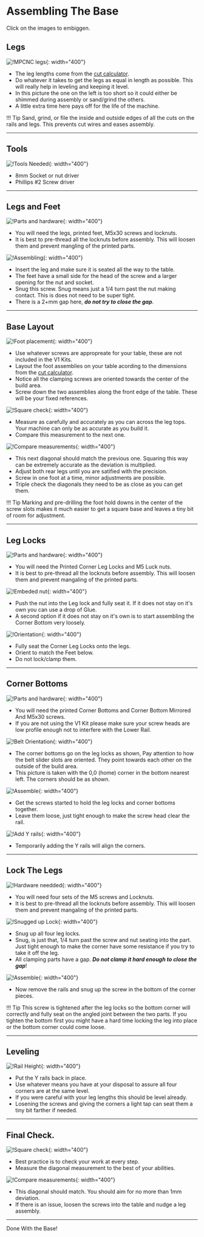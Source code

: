 # Assembling The Base

Click on the images to embiggen.

## Legs
![!MPCNC legs](https://www.v1engineering.com/wp-content/uploads/2020/06/Legs-scaled.jpg){: width="400"}

* The leg lengths come from the [cut calculator](calculator.md).
* Do whatever it takes to get the legs as equal in length as possible. This will really help in leveling and keeping it level.
* In this picture the one on the left is too short so it could either be shimmed during assembly or sand/grind the others.
* A little extra time here pays off for the life of the machine.

!!! Tip
    Sand, grind, or file the inside and outside edges of all the cuts on the rails and legs. This prevents cut wires and eases assembly.

___

## Tools
![!Tools Needed](https://www.v1engineering.com/wp-content/uploads/2020/06/foot-tools-scaled.jpg){: width="400"}

* 8mm Socket or nut driver
* Phillips #2 Screw driver
___

## Legs and Feet
![!Parts and hardware](https://www.v1engineering.com/wp-content/uploads/2020/06/foot-ready-scaled.jpg){: width="400"}

* You will need the legs, printed feet, M5x30 screws and locknuts.
* It is best to pre-thread all the locknuts before assembly. This will loosen them and prevent mangling of the printed parts.

![!Assembling](https://www.v1engineering.com/wp-content/uploads/2020/06/foot-snug-scaled.jpg){: width="400"}

* Insert the leg and make sure it is seated all the way to the table.
* The feet have a small side for the head of the screw and a larger opening for the nut and socket.
* Snug this screw. Snug means just a 1/4 turn past the nut making contact. This is does not need to be super tight. 
* There is a 2+mm gap here, ***do not try to close the gap***.
___

## Base Layout
![!Foot placement](https://www.v1engineering.com/wp-content/uploads/2020/06/base-layout-scaled.jpg){: width="400"}

* Use whatever screws are appropreate for your table, these are not included in the V1 Kits.
* Layout the foot assemblies on your table acording to the dimensions from the [cut calculator](/calculator.md).
* Notice all the clamping screws are oriented towards the center of the build area.
* Screw down the two assemblies along the front edge of the table. These will be your fixed references.

![!Square check](https://www.v1engineering.com/wp-content/uploads/2020/06/base-check1-scaled.jpg){: width="400"}
 
* Measure as carefully and accurately as you can across the leg tops. Your machine can only be as accurate as you build it.
* Compare this measurement to the next one.

![!Compare measurements](https://www.v1engineering.com/wp-content/uploads/2020/06/base-check-2-scaled.jpg){: width="400"}

* This next diagonal should match the previous one. Squaring this way can be extremely accurate as the deviation is multiplied.
* Adjust both rear legs until you are satified with the precision.
* Screw in one foot at a time, minor adjustments are possible.
* Triple check the diagonals they need to be as close as you can get them.

!!! Tip
    Marking and pre-drilling the foot hold downs in the center of the screw slots makes it much easier to get a square base and leaves a tiny bit of room for adjustment.

___

## Leg Locks
![!Parts and hardware](https://www.v1engineering.com/wp-content/uploads/2020/06/lock-parts-scaled.jpg){: width="400"}

* You will need the Printed Corner Leg Locks and M5 Luck nuts.
* It is best to pre-thread all the locknuts before assembly. This will loosen them and prevent mangaling of the printed parts.

![!Embeded nut](https://www.v1engineering.com/wp-content/uploads/2020/06/lock-ready-scaled.jpg){: width="400"}

* Push the nut into the Leg lock and fully seat it. If it does not stay on it's own you can use a drop of Glue.
* A second option if it does not stay on it's own is to start assembling the Corner Bottom very loosely.

![!Orientation](https://www.v1engineering.com/wp-content/uploads/2020/06/base-lock-scaled.jpg){: width="400"}

* Fully seat the Corner Leg Locks onto the legs.
* Orient to match the Feet below.
* Do not lock/clamp them.

___

## Corner Bottoms
![!Parts and hardware](https://www.v1engineering.com/wp-content/uploads/2020/06/corner-bottom-scaled.jpg){: width="400"}

* You will need the printed Corner Bottoms and Corner Bottom Mirrored And M5x30 screws.
* If you are not using the V1 Kit please make sure your screw heads are low profile enough not to interfere with the Lower Rail.

![!Belt Orientation](https://www.v1engineering.com/wp-content/uploads/2020/06/base-bottom-arrows-scaled.jpg){: width="400"}

* The corner bottoms go on the leg locks as shown, Pay attention to how the belt slider slots are oriented. They point towards each other on the outside of the build area.
* This picture is taken with the 0,0 (home) corner in the bottom nearest left. The corners should be as shown.

![!Assemble](https://www.v1engineering.com/wp-content/uploads/2020/06/base-bottom-scaled.jpg){: width="400"}

* Get the screws started to hold the leg locks and corner bottoms together.
* Leave them loose, just tight enough to make the screw head clear the rail.

![!Add Y rails](https://www.v1engineering.com/wp-content/uploads/2020/06/rails-1-scaled.jpg){: width="400"}

* Temporarily adding the Y rails will align the corners.

___

## Lock The Legs
![!Hardware needded](https://www.v1engineering.com/wp-content/uploads/2020/06/leglock1-scaled.jpg){: width="400"}

* You will need four sets of the M5 screws and Locknuts.
* It is best to pre-thread all the locknuts before assembly. This will loosen them and prevent mangaling of the printed parts.

![!Snugged up Lock](https://www.v1engineering.com/wp-content/uploads/2020/06/leglock2-scaled.jpg){: width="400"}

* Snug up all four leg locks.
* Snug, is just that, 1/4 turn past the screw and nut seating into the part. Just tight enough to make the corner have some resistance if you try to take it off the leg. 
* All clamping parts have a gap. ***Do not clamp it hard enough to close the gap***!

![!Assemble](https://www.v1engineering.com/wp-content/uploads/2020/06/base-bottom-scaled.jpg){: width="400"}

* Now remove the rails and snug up the screw in the bottom of the corner pieces.

!!! Tip
    This screw is tightened after the leg locks so the bottom corner will correctly and fully seat on the angled joint between the two parts. If you tighten the bottom first you might have a hard time locking the leg into place or the bottom corner could come loose.
___

## Leveling
![!Rail Height](https://www.v1engineering.com/wp-content/uploads/2020/06/rail-height-scaled.jpg){: width="400"}

* Put the Y rails back in place.
* Use whatever means you have at your disposal to assure all four corners are at the same level.
* If you were careful with your leg lengths this should be level already. 
* Losening the screws and giving the corners a light tap can seat them a tiny bit farther if needed.

___

## Final Check.
![!Square check](https://www.v1engineering.com/wp-content/uploads/2020/06/square1-scaled.jpg){: width="400"}

* Best practice is to check your work at every step.
* Measure the diagonal measurement to the best of your abilities.

![!Compare measurements](https://www.v1engineering.com/wp-content/uploads/2020/06/square2-scaled.jpg){: width="400"}

* This diagonal should match. You should aim for no more than 1mm deviation.
* If there is an issue, loosen the screws into the table and nudge a leg assembly. 

___

Done With the Base! 

